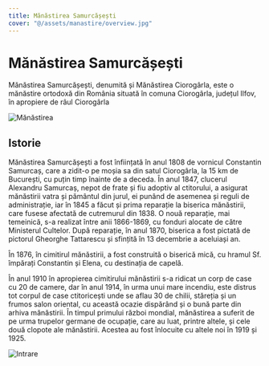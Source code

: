 ```yaml
---
title: Mănăstirea Samurcășești
cover: "@/assets/manastire/overview.jpg"
---
```


# Mănăstirea Samurcășești

Mănăstirea Samurcășești, denumită și Mănăstirea Ciorogârla, este o mănăstire ortodoxă din România situată în comuna Ciorogârla, județul Ilfov, în apropiere de râul Ciorogârla

![Mănăstirea](@/assets/manastire/structure.jpg)

## Istorie

Mănăstirea Samurcășești a fost înființată în anul 1808 de vornicul Constantin Samurcaș, care a zidit-o pe moșia sa din satul Ciorogârla, la 15 km de București, cu puțin timp înainte de a deceda. În anul 1847, clucerul Alexandru Samurcaș, nepot de frate și fiu adoptiv al ctitorului, a asigurat mănăstirii vatra și pământul din jurul, ei punând de asemenea și reguli de administrație, iar în 1845 a făcut și prima reparație la biserica mănăstirii, care fusese afectată de cutremurul din 1838. O nouă reparație, mai temeinică, s-a realizat între anii 1866-1869, cu fonduri alocate de către Ministerul Cultelor. După reparație, în anul 1870, biserica a fost pictată de pictorul Gheorghe Tattarescu și sfințită în 13 decembrie a aceluiași an.

În 1876, în cimitirul mănăstirii, a fost construită o biserică mică, cu hramul Sf. împărați Constantin și Elena, cu destinația de capelă.

În anul 1910 în apropierea cimitirului mănăstirii s-a ridicat un corp de case cu 20 de camere, dar în anul 1914, în urma unui mare incendiu, este distrus tot corpul de case ctitoricești unde se aflau 30 de chilii, stăreția și un frumos salon oriental, cu această ocazie dispărând și o bună parte din arhiva mănăstirii. În timpul primului război mondial, mănăstirea a suferit de pe urma trupelor germane de ocupație, care au luat, printre altele, și cele două clopote ale mănăstirii. Acestea au fost înlocuite cu altele noi în 1919 și 1925.

![Intrare](@/assets/manastire/entrance.jpg)

